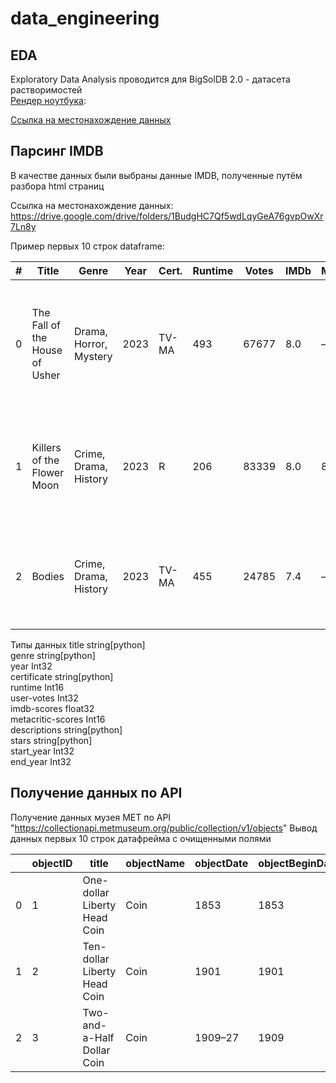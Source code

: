 # data_engineering
## EDA
Exploratory Data Analysis проводится для BigSolDB 2.0 - датасета растворимостей  
[Рендер ноутбука](https://hub.2i2c.mybinder.org/user/veraterenteva-data_engineering-ii3cf730/notebooks/EDA/EDA.ipynb):

[Ссылка на местонахождение данных
](https://zenodo.org/records/15094979/files/BigSolDBv2.0.csv?download=1)

## Парсинг IMDB
В качестве данных были выбраны данные IMDB, полученные путём разбора 
html страниц


Ссылка на местонахождение данных:
https://drive.google.com/drive/folders/1BudgHC7Qf5wdLqyGeA76gvpOwXr7Ln8y

Пример первых 10 строк dataframe:

| # | Title                          | Genre                       | Year | Cert. | Runtime | Votes  | IMDb | Meta | Description                                                                                           | Stars                                  |
|---|--------------------------------|-----------------------------|------|-------|---------|--------|------|------|-------------------------------------------------------------------------------------------------------|----------------------------------------|
| 0 | The Fall of the House of Usher | Drama, Horror, Mystery      | 2023 | TV-MA | 493     | 67677  | 8.0  | –    | To secure their fortune two ruthless siblings build a dynasty that crumbles as heirs mysteriously die. | Carla Gugino, Bruce Greenwood, Mary McDonnell, Henry Thomas |
| 1 | Killers of the Flower Moon     | Crime, Drama, History       | 2023 | R     | 206     | 83339  | 8.0  | 89   | When oil is discovered in 1920s Oklahoma, Osage people are murdered until the FBI steps in.           | Leonardo DiCaprio, Robert De Niro, Lily Gladstone, Jesse Plemons |
| 2 | Bodies                         | Crime, Drama, History       | 2023 | TV-MA | 455     | 24785  | 7.4  | –    | Four detectives in four time periods of London investigate the same murder.                           | Amaka Okafor, Kyle Soller, Stephen Graham, Shira Haas |

Типы данных
title              string[python]  
genre              string[python]  
year                        Int32  
certificate        string[python]  
runtime                     Int16  
user-votes                  Int32  
imdb-scores               float32  
metacritic-scores           Int16  
descriptions       string[python]  
stars              string[python]  
start_year                  Int32  
end_year                    Int32  

## Получение данных по API
Получение данных музея MET по API "https://collectionapi.metmuseum.org/public/collection/v1/objects"
Вывод данных первых 10 строк датафрейма с очищенными полями  

|   | objectID |                 title                  | objectName | objectDate | objectBeginDate | objectEndDate | accessionYear |    department     | medium | classification |   artistDisplayName   | artistNationality | artistBeginDate | artistEndDate | country | city |                repository                |                     objectURL                      |
|---|----------|----------------------------------------|------------|------------|-----------------|---------------|---------------|-------------------|--------|----------------|-----------------------|-------------------|-----------------|---------------|---------|------|------------------------------------------|----------------------------------------------------|
| 0 |    1     |      One-dollar Liberty Head Coin      |    Coin    |    1853    |      1853       |     1853      |     1979      | The American Wing |  Gold  |                | James Barton Longacre |     American      |      1794       |     1869      |         |      | Metropolitan Museum of Art, New York, NY | https://www.metmuseum.org/art/collection/search/1  |
| 1 |    2     |      Ten-dollar Liberty Head Coin      |    Coin    |    1901    |      1901       |     1901      |     1980      | The American Wing |  Gold  |                |  Christian Gobrecht   |     American      |      1785       |     1844      |         |      | Metropolitan Museum of Art, New York, NY | https://www.metmuseum.org/art/collection/search/2  |
| 2 |    3     |       Two-and-a-Half Dollar Coin       |    Coin    |  1909–27   |      1909       |     1927      |     1967      | The American Wing |  Gold  |                |                       |                   |                 |               |         |      | Metropolitan Museum of Art, New York, NY | https://www.metmuseum.org/art/collection/search/3  |
